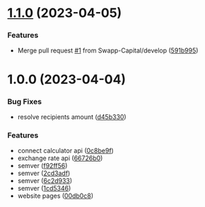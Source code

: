 # [1.1.0](https://github.com/Swapp-Capital/mb-website/compare/v1.0.0...v1.1.0) (2023-04-05)


### Features

* Merge pull request [#1](https://github.com/Swapp-Capital/mb-website/issues/1) from Swapp-Capital/develop ([591b995](https://github.com/Swapp-Capital/mb-website/commit/591b9955df73fa85413cbac3b2ae8e7d52f9a96c))

# 1.0.0 (2023-04-04)


### Bug Fixes

* resolve recipients amount ([d45b330](https://github.com/Swapp-Capital/mb-website/commit/d45b3309be57c38a273b58d67e3bee0a22926303))


### Features

* connect calculator api ([0c8be9f](https://github.com/Swapp-Capital/mb-website/commit/0c8be9f59f8874159404f9f7cf745c1d06868d54))
* exchange rate api ([66726b0](https://github.com/Swapp-Capital/mb-website/commit/66726b00472a17f26879eed2ff58791a93e36f01))
* semver ([f92ff56](https://github.com/Swapp-Capital/mb-website/commit/f92ff567ceac2e585a38a7f2279be783e08a6674))
* semver ([2cd3adf](https://github.com/Swapp-Capital/mb-website/commit/2cd3adf7714cc3a5ca4dc2da23a1c18baec47a28))
* semver ([6c2d933](https://github.com/Swapp-Capital/mb-website/commit/6c2d9330d7bd74193fb9edb1b473d62f49beeb08))
* semver ([1cd5346](https://github.com/Swapp-Capital/mb-website/commit/1cd534630f38d7f18a84283244e38b41ea19bbe2))
* website pages ([00db0c8](https://github.com/Swapp-Capital/mb-website/commit/00db0c83541d40d220ecc734ed4437e55527e9fa))
